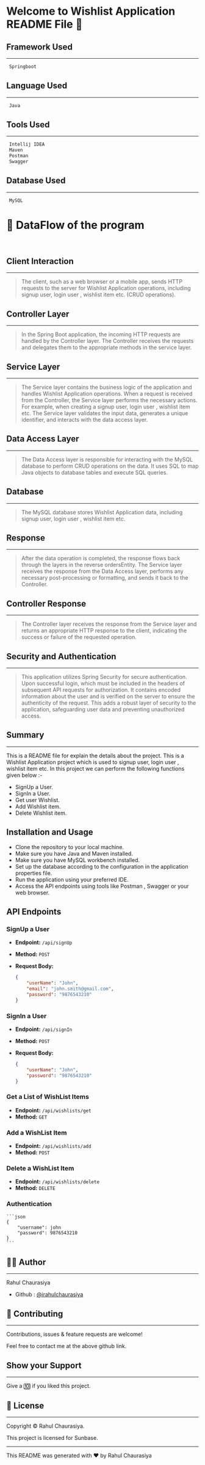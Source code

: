 # Welcome to Wishlist Application README File :wave:


## Framework Used
___
```bash
 Springboot
```

## Language Used
___
```bash
 Java
```

## Tools Used
___
```bash
 Intellij IDEA
 Maven
 Postman
 Swagger
```
## Database Used
___
```bash
 MySQL
```

# :office: DataFlow of the program 
<br>

## Client Interaction
___
> The client, such as a web browser or a mobile app, sends HTTP requests to the server for Wishlist Application operations, including signup user, login user , wishlist item etc. (CRUD operations).

## Controller Layer
___
> In the Spring Boot application, the incoming HTTP requests are handled by the Controller layer. The Controller receives the requests and delegates them to the appropriate methods in the service layer.

## Service Layer
___
> The Service layer contains the business logic of the application and handles Wishlist Application operations. When a request is received from the Controller, the Service layer performs the necessary actions. For example, when creating a signup user, login user , wishlist item etc. The Service layer validates the input data, generates a unique identifier, and interacts with the data access layer.

## Data Access Layer
___
> The Data Access layer is responsible for interacting with the MySQL database to perform CRUD operations on the data. It uses SQL to map Java objects to database tables and execute SQL queries.

## Database
___
> The MySQL database stores Wishlist Application data, including signup user, login user , wishlist item etc.

## Response
___
> After the data operation is completed, the response flows back through the layers in the reverse ordersEntity. The Service layer receives the response from the Data Access layer, performs any necessary post-processing or formatting, and sends it back to the Controller.

## Controller Response
___
> The Controller layer receives the response from the Service layer and returns an appropriate HTTP response to the client, indicating the success or failure of the requested operation.

## Security and Authentication 
___
> This application utilizes Spring Security for secure authentication. Upon successful login, which must be included in the headers of subsequent API requests for authorization. It contains encoded information about the user and is verified on the server to ensure the authenticity of the request. This adds a robust layer of security to the application, safeguarding user data and preventing unauthorized access.


## Summary
___
This is a README file for explain the details about the project. This is a Wishlist Application project which is used to signup user, login user , wishlist item etc. In this project we can perform the following functions given below :-

* SignUp a User.
* SignIn a User.
* Get user Wishlist.
* Add Wishlist item.
* Delete Wishlist item.


## Installation and Usage
* Clone the repository to your local machine.
* Make sure you have Java and Maven installed.
* Make sure you have MySQL workbench installed.
* Set up the database according to the configuration in the application properties file.
* Run the application using your preferred IDE.
* Access the API endpoints using tools like Postman , Swagger or your web browser.


## API Endpoints

### SignUp a User

- **Endpoint:** `/api/signUp`
- **Method:** `POST`
- **Request Body:**
  
    ```json
    {
        "userName": "John",
        "email": "john.smith@gmail.com",
        "password": "9876543210"
    }

    ```

### SignIn a User

- **Endpoint:** `/api/signIn`
- **Method:** `POST`
- **Request Body:**

    ```json
    {
        "userName": "John",
        "password": "9876543210"
    }

    ```

### Get a List of WishList Items

- **Endpoint:** `/api/wishlists/get`
- **Method:** `GET`

### Add a WishList Item

- **Endpoint:** `/api/wishlists/add`
- **Method:** `POST`

### Delete a WishList Item

- **Endpoint:** `/api/wishlists/delete`
- **Method:** `DELETE`

### Authentication

    ```json
    {
        "username": john
        "password": 9876543210
    }
    ```


## :frowning_man: Author
___
Rahul Chaurasiya
* Github : [@irahulchaurasiya](https://github.com/irahulchaurasiya/WishList_Xindus)


## :handshake: Contributing
___
Contributions, issues & feature requests are  welcome!

Feel free to contact me at the above github link.

## Show your Support
___
Give a :keycap_ten: if you liked this project.

## :memo: License
___
Copyright :copyright: Rahul Chaurasiya.

This project is licensed for Sunbase.

___
This README was generated with :heart: by Rahul Chaurasiya
